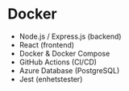 # Docker


- Node.js / Express.js (backend)  
- React (frontend)  
- Docker & Docker Compose  
- GitHub Actions (CI/CD)  
- Azure Database (PostgreSQL)  
- Jest (enhetstester)
